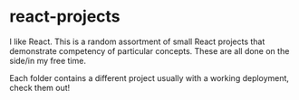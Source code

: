 # react-projects

I like React. This is a random assortment of small React projects that demonstrate competency of particular concepts. These are all done on the side/in my free time.

Each folder contains a different project usually with a working deployment, check them out!
